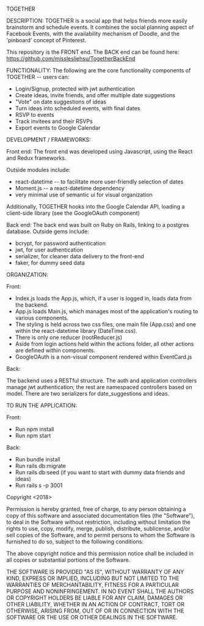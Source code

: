 TOGETHER


DESCRIPTION:
TOGETHER is a social app that helps friends more easily brainstorm and schedule events.  It combines the social planning aspect of Facebook Events, with the availability mechanism of Doodle, and the 'pinboard' concept of Pinterest.

This repository is the FRONT end.  The BACK end can be found here: https://github.com/misslesliehsu/TogetherBackEnd

FUNCTIONALITY:
The following are the core functionality components of TOGETHER -- users can:
- Login/Signup, protected with jwt authentication
- Create ideas, invite friends, and offer multiple date suggestions
- "Vote" on date suggestions of ideas
- Turn ideas into scheduled events, with final dates
- RSVP to events
- Track invitees and their RSVPs
- Export events to Google Calendar

DEVELOPMENT / FRAMEWORKS:

Front end:
The front end was developed using Javascript, using the React and Redux frameworks.

Outside modules include:
- react-datetime -- to facilitate more user-friendly selection of dates
- Moment.js -- a react-datetime dependency
- very minimal use of semantic ui for visual organization

Additionally, TOGETHER hooks into the Google Calendar API, loading a client-side library (see the GoogleOAuth component)

Back end:
The back end was built on Ruby on Rails, linking to a postgres database.
Outside gems include:
- bcrypt, for password authentication
- jwt, for user authentication
- serializer, for cleaner data delivery to the front-end
- faker, for dummy seed data

ORGANIZATION:

Front:
- Index.js loads the App.js, which, if a user is logged in, loads data from the backend.  
- App.js loads Main.js, which manages most of the application's routing to various components.
- The styling is held across two css files, one main file (App.css) and one within the react-datetime library (DateTime.css).
- There is only one reducer (rootReducer.js)
- Aside from login actions held within the actions folder, all other actions are defined within components.
- GoogleOAuth is a non-visual component rendered within EventCard.js

Back:

The backend uses a RESTful structure.  The auth and application controllers manage jwt authentication; the rest are namespaced controllers based on model. There are two serializers for date_suggestions and ideas.


TO RUN THE APPLICATION:

Front:
- Run npm install
- Run npm start

Back:
- Run bundle install
- Run rails db:migrate
- Run rails db:seed (if you want to start with dummy data friends and ideas)
- Run rails s -p 3001







Copyright <2018> <Leslie Hsu>

Permission is hereby granted, free of charge, to any person obtaining a copy of this software and associated documentation files (the "Software"), to deal in the Software without restriction, including without limitation the rights to use, copy, modify, merge, publish, distribute, sublicense, and/or sell copies of the Software, and to permit persons to whom the Software is furnished to do so, subject to the following conditions:

The above copyright notice and this permission notice shall be included in all copies or substantial portions of the Software.

THE SOFTWARE IS PROVIDED "AS IS", WITHOUT WARRANTY OF ANY KIND, EXPRESS OR IMPLIED, INCLUDING BUT NOT LIMITED TO THE WARRANTIES OF MERCHANTABILITY, FITNESS FOR A PARTICULAR PURPOSE AND NONINFRINGEMENT. IN NO EVENT SHALL THE AUTHORS OR COPYRIGHT HOLDERS BE LIABLE FOR ANY CLAIM, DAMAGES OR OTHER LIABILITY, WHETHER IN AN ACTION OF CONTRACT, TORT OR OTHERWISE, ARISING FROM, OUT OF OR IN CONNECTION WITH THE SOFTWARE OR THE USE OR OTHER DEALINGS IN THE SOFTWARE.
